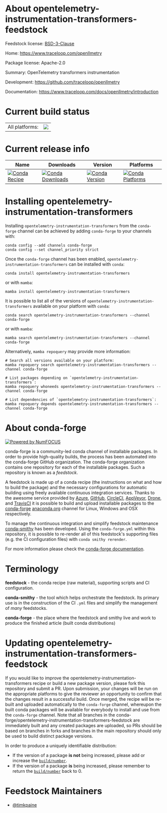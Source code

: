 About opentelemetry-instrumentation-transformers-feedstock
==========================================================

Feedstock license: [BSD-3-Clause](https://github.com/conda-forge/opentelemetry-instrumentation-transformers-feedstock/blob/main/LICENSE.txt)

Home: https://www.traceloop.com/openllmetry

Package license: Apache-2.0

Summary: OpenTelemetry transformers instrumentation

Development: https://github.com/traceloop/openllmetry

Documentation: https://www.traceloop.com/docs/openllmetry/introduction

Current build status
====================


<table><tr><td>All platforms:</td>
    <td>
      <a href="https://dev.azure.com/conda-forge/feedstock-builds/_build/latest?definitionId=25141&branchName=main">
        <img src="https://dev.azure.com/conda-forge/feedstock-builds/_apis/build/status/opentelemetry-instrumentation-transformers-feedstock?branchName=main">
      </a>
    </td>
  </tr>
</table>

Current release info
====================

| Name | Downloads | Version | Platforms |
| --- | --- | --- | --- |
| [![Conda Recipe](https://img.shields.io/badge/recipe-opentelemetry--instrumentation--transformers-green.svg)](https://anaconda.org/conda-forge/opentelemetry-instrumentation-transformers) | [![Conda Downloads](https://img.shields.io/conda/dn/conda-forge/opentelemetry-instrumentation-transformers.svg)](https://anaconda.org/conda-forge/opentelemetry-instrumentation-transformers) | [![Conda Version](https://img.shields.io/conda/vn/conda-forge/opentelemetry-instrumentation-transformers.svg)](https://anaconda.org/conda-forge/opentelemetry-instrumentation-transformers) | [![Conda Platforms](https://img.shields.io/conda/pn/conda-forge/opentelemetry-instrumentation-transformers.svg)](https://anaconda.org/conda-forge/opentelemetry-instrumentation-transformers) |

Installing opentelemetry-instrumentation-transformers
=====================================================

Installing `opentelemetry-instrumentation-transformers` from the `conda-forge` channel can be achieved by adding `conda-forge` to your channels with:

```
conda config --add channels conda-forge
conda config --set channel_priority strict
```

Once the `conda-forge` channel has been enabled, `opentelemetry-instrumentation-transformers` can be installed with `conda`:

```
conda install opentelemetry-instrumentation-transformers
```

or with `mamba`:

```
mamba install opentelemetry-instrumentation-transformers
```

It is possible to list all of the versions of `opentelemetry-instrumentation-transformers` available on your platform with `conda`:

```
conda search opentelemetry-instrumentation-transformers --channel conda-forge
```

or with `mamba`:

```
mamba search opentelemetry-instrumentation-transformers --channel conda-forge
```

Alternatively, `mamba repoquery` may provide more information:

```
# Search all versions available on your platform:
mamba repoquery search opentelemetry-instrumentation-transformers --channel conda-forge

# List packages depending on `opentelemetry-instrumentation-transformers`:
mamba repoquery whoneeds opentelemetry-instrumentation-transformers --channel conda-forge

# List dependencies of `opentelemetry-instrumentation-transformers`:
mamba repoquery depends opentelemetry-instrumentation-transformers --channel conda-forge
```


About conda-forge
=================

[![Powered by
NumFOCUS](https://img.shields.io/badge/powered%20by-NumFOCUS-orange.svg?style=flat&colorA=E1523D&colorB=007D8A)](https://numfocus.org)

conda-forge is a community-led conda channel of installable packages.
In order to provide high-quality builds, the process has been automated into the
conda-forge GitHub organization. The conda-forge organization contains one repository
for each of the installable packages. Such a repository is known as a *feedstock*.

A feedstock is made up of a conda recipe (the instructions on what and how to build
the package) and the necessary configurations for automatic building using freely
available continuous integration services. Thanks to the awesome service provided by
[Azure](https://azure.microsoft.com/en-us/services/devops/), [GitHub](https://github.com/),
[CircleCI](https://circleci.com/), [AppVeyor](https://www.appveyor.com/),
[Drone](https://cloud.drone.io/welcome), and [TravisCI](https://travis-ci.com/)
it is possible to build and upload installable packages to the
[conda-forge](https://anaconda.org/conda-forge) [anaconda.org](https://anaconda.org/)
channel for Linux, Windows and OSX respectively.

To manage the continuous integration and simplify feedstock maintenance
[conda-smithy](https://github.com/conda-forge/conda-smithy) has been developed.
Using the ``conda-forge.yml`` within this repository, it is possible to re-render all of
this feedstock's supporting files (e.g. the CI configuration files) with ``conda smithy rerender``.

For more information please check the [conda-forge documentation](https://conda-forge.org/docs/).

Terminology
===========

**feedstock** - the conda recipe (raw material), supporting scripts and CI configuration.

**conda-smithy** - the tool which helps orchestrate the feedstock.
                   Its primary use is in the construction of the CI ``.yml`` files
                   and simplify the management of *many* feedstocks.

**conda-forge** - the place where the feedstock and smithy live and work to
                  produce the finished article (built conda distributions)


Updating opentelemetry-instrumentation-transformers-feedstock
=============================================================

If you would like to improve the opentelemetry-instrumentation-transformers recipe or build a new
package version, please fork this repository and submit a PR. Upon submission,
your changes will be run on the appropriate platforms to give the reviewer an
opportunity to confirm that the changes result in a successful build. Once
merged, the recipe will be re-built and uploaded automatically to the
`conda-forge` channel, whereupon the built conda packages will be available for
everybody to install and use from the `conda-forge` channel.
Note that all branches in the conda-forge/opentelemetry-instrumentation-transformers-feedstock are
immediately built and any created packages are uploaded, so PRs should be based
on branches in forks and branches in the main repository should only be used to
build distinct package versions.

In order to produce a uniquely identifiable distribution:
 * If the version of a package **is not** being increased, please add or increase
   the [``build/number``](https://docs.conda.io/projects/conda-build/en/latest/resources/define-metadata.html#build-number-and-string).
 * If the version of a package **is** being increased, please remember to return
   the [``build/number``](https://docs.conda.io/projects/conda-build/en/latest/resources/define-metadata.html#build-number-and-string)
   back to 0.

Feedstock Maintainers
=====================

* [@timkpaine](https://github.com/timkpaine/)

